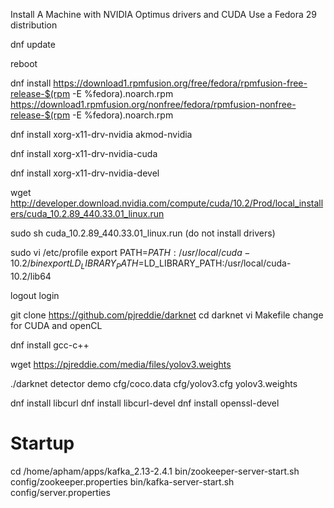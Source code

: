 Install A Machine with NVIDIA Optimus drivers and CUDA
Use a Fedora 29 distribution

dnf update

reboot

dnf install https://download1.rpmfusion.org/free/fedora/rpmfusion-free-release-$(rpm -E %fedora).noarch.rpm https://download1.rpmfusion.org/nonfree/fedora/rpmfusion-nonfree-release-$(rpm -E %fedora).noarch.rpm

dnf install xorg-x11-drv-nvidia akmod-nvidia

dnf install xorg-x11-drv-nvidia-cuda

dnf install xorg-x11-drv-nvidia-devel

wget http://developer.download.nvidia.com/compute/cuda/10.2/Prod/local_installers/cuda_10.2.89_440.33.01_linux.run

sudo sh cuda_10.2.89_440.33.01_linux.run
(do not install drivers)

sudo vi /etc/profile
export PATH=$PATH:/usr/local/cuda-10.2/bin
export LD_LIBRARY_PATH=$LD_LIBRARY_PATH:/usr/local/cuda-10.2/lib64

logout login


git clone https://github.com/pjreddie/darknet
cd darknet
vi Makefile
change for CUDA and openCL

dnf install gcc-c++

wget https://pjreddie.com/media/files/yolov3.weights

./darknet detector demo cfg/coco.data cfg/yolov3.cfg yolov3.weights

dnf install libcurl
dnf install libcurl-devel
dnf install openssl-devel





# Startup

cd /home/apham/apps/kafka_2.13-2.4.1
bin/zookeeper-server-start.sh config/zookeeper.properties
bin/kafka-server-start.sh config/server.properties







